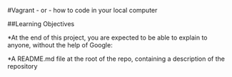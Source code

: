 #Vagrant - or - how to code in your local computer

##Learning Objectives

*At the end of this project, you are expected to be able to explain to anyone, without the help of Google:

*A README.md file at the root of the repo, containing a description of the repository
